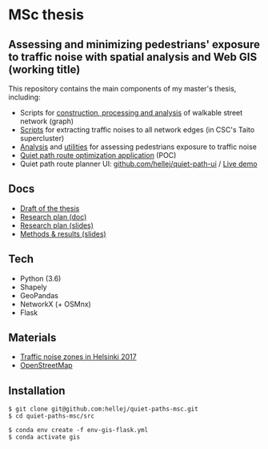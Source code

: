 # MSc thesis
## Assessing and minimizing pedestrians' exposure to traffic noise with spatial analysis and Web GIS (working title)
This repository contains the main components of my master's thesis, including:
* Scripts for [construction, processing and analysis](src/utils/networks.py) of walkable street network (graph)
* [Scripts](https://github.com/hellej/quiet-paths-msc/tree/master/src/batch_jobs) for extracting traffic noises to all network edges (in CSC's Taito supercluster) 
* [Analysis](https://github.com/hellej/quiet-paths-msc/tree/master/src/scripts_analysis) and [utilities](src/utils/exposures.py) for assessing pedestrians exposure to traffic noise
* [Quiet path route optimization application](src/quiet_paths_app.py) (POC)
* Quiet path route planner UI: [github.com/hellej/quiet-path-ui](https://github.com/hellej/quiet-path-ui) / [Live demo](https://quietpath.web.app/)

## Docs
* [Draft of the thesis](thesis/thesis.docx)
* [Research plan (doc)](thesis/research_plan_doc.pdf)
* [Research plan (slides)](thesis/research_plan_slides.pdf)
* [Methods & results (slides)](thesis/methods_results.pdf)

## Tech
* Python (3.6)
* Shapely
* GeoPandas
* NetworkX (+ OSMnx)
* Flask

## Materials
* [Traffic noise zones in Helsinki 2017](https://hri.fi/data/en_GB/dataset/helsingin-kaupungin-meluselvitys-2017)
* [OpenStreetMap](https://www.openstreetmap.org/about/)

## Installation
```
$ git clone git@github.com:hellej/quiet-paths-msc.git
$ cd quiet-paths-msc/src

$ conda env create -f env-gis-flask.yml
$ conda activate gis
```
